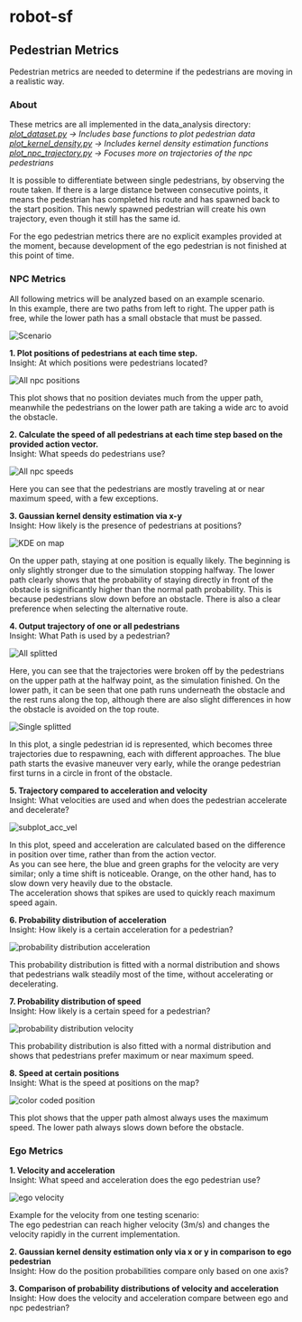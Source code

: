# robot-sf

## Pedestrian Metrics

Pedestrian metrics are needed to determine if the pedestrians are moving in a realistic way.

### About

These metrics are all implemented in the data_analysis directory:  
*[plot_dataset.py](../../robot_sf/data_analysis/plot_dataset.py) -> Includes base functions to plot pedestrian data*  
*[plot_kernel_density.py](../../robot_sf/data_analysis/plot_kernel_density.py) -> Includes kernel density estimation functions*  
*[plot_npc_trajectory.py](../../robot_sf/data_analysis/plot_npc_trajectory.py) -> Focuses more on trajectories of the npc pedestrians*  

It is possible to differentiate between single pedestrians, by observing the route taken. 
If there is a large distance between consecutive points, it means the pedestrian has completed 
his route and has spawned back to the start position. This newly spawned pedestrian will create his own trajectory, even though it still has the same id.

For the ego pedestrian metrics there are no explicit examples provided at the moment, because development of the ego pedestrian is not finished at this point of time.

### NPC Metrics

All following metrics will be analyzed based on an example scenario.  
In this example, there are two paths from left to right.
The upper path is free, while the lower path has a small obstacle that must be passed.

![Scenario](../img/ped_metrics/metrics_scenario.png)


**1. Plot positions of pedestrians at each time step.**  
Insight: At which positions were pedestrians located?

![All npc positions](../img/ped_metrics/all_npc_pedestrian_positions.png)

This plot shows that no position deviates much from the upper path, meanwhile the pedestrians on the lower path are taking a wide arc to avoid the obstacle.


**2. Calculate the speed of all pedestrians at each time step based on the provided action vector.**  
Insight: What speeds do pedestrians use?

![All npc speeds](../img/ped_metrics/all_npc_ped_velocities.png)

Here you can see that the pedestrians are mostly traveling at or near maximum speed, with a few exceptions.

**3. Gaussian kernel density estimation via x-y**  
Insight: How likely is the presence of pedestrians at positions?

![KDE on map](../img/ped_metrics/kde_on_map.png)

On the upper path, staying at one position is equally likely. The beginning is only slightly stronger due to the simulation stopping halfway.
The lower path clearly shows that the probability of staying directly in front of the obstacle is significantly higher than the normal path probability. This is because pedestrians slow down before an obstacle. There is also a clear preference when selecting the alternative route.

**4. Output trajectory of one or all pedestrians**  
Insight: What Path is used by a pedestrian?

![All splitted](../img/ped_metrics/all_splitted_npc_traj.png)

Here, you can see that the trajectories were broken off by the pedestrians on the upper path at the halfway point, as the simulation finished.
On the lower path, it can be seen that one path runs underneath the obstacle and the rest runs along the top, although there are also slight differences in how the obstacle is avoided on the top route.

![Single splitted](../img/ped_metrics/single_splitted_npc0_traj.png)

In this plot, a single pedestrian id is represented, which becomes three trajectories due to respawning, each with different approaches.
The blue path starts the evasive maneuver very early, while the orange pedestrian first turns in a circle in front of the obstacle.

**5. Trajectory compared to acceleration and velocity**  
Insight: What velocities are used and when does the pedestrian accelerate and decelerate?

![subplot_acc_vel](../img/ped_metrics/subplot_npc_0.png)

In this plot, speed and acceleration are calculated based on the difference in position over time, rather than from the action vector.  
As you can see here, the blue and green graphs for the velocity are very similar; only a time shift is noticeable.
Orange, on the other hand, has to slow down very heavily due to the obstacle.  
The acceleration shows that spikes are used to quickly reach maximum speed again.

**6. Probability distribution of acceleration**  
Insight: How likely is a certain acceleration for a pedestrian?

![probability distribution acceleration](../img/ped_metrics/acceleration_distribution.png)

This probability distribution is fitted with a normal distribution and shows that pedestrians walk steadily most of the time, without accelerating or decelerating.

**7. Probability distribution of speed**  
Insight: How likely is a certain speed for a pedestrian?

![probability distribution velocity](../img/ped_metrics/velocity_distribution.png)

This probability distribution is also fitted with a normal distribution and shows that pedestrians prefer maximum or near maximum speed.

**8. Speed at certain positions**   
Insight: What is the speed at positions on the map?

![color coded position](../img/ped_metrics/velocity_colorcoded_with_positions.png)

This plot shows that the upper path almost always uses the maximum speed.
The lower path always slows down before the obstacle.


### Ego Metrics

**1. Velocity and acceleration**  
Insight: What speed and acceleration does the ego pedestrian use?

![ego velocity](../img/ped_metrics/ego_ped_vel.png)

Example for the velocity from one testing scenario:  
The ego pedestrian can reach higher velocity (3m/s) and changes the velocity rapidly in the current implementation. 

**2. Gaussian kernel density estimation only via x or y in comparison to ego pedestrian**  
Insight: How do the position probabilities compare only based on one axis?

**3. Comparison of probability distributions of velocity and acceleration**  
Insight: How does the velocity and acceleration compare between ego and npc pedestrian?

